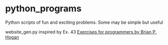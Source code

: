 # python_programs
Python scripts of fun and exciting problems. Some may be simple but useful

website_gen.py inspired by Ex. 43 [Exercises for programmers by Brian P. Hogan](https://pragprog.com/titles/bhwb/exercises-for-programmers/)
